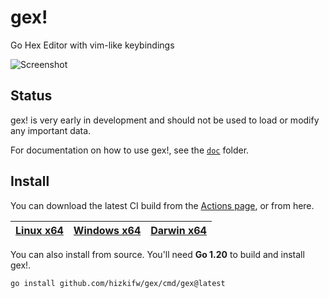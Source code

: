 # gex!

Go Hex Editor with vim-like keybindings

![Screenshot](https://github.com/hizkifw/gex/assets/7418049/ebdfa046-b436-4d87-a94d-2e978194b9e3)

## Status

gex! is very early in development and should not be used to load or modify any
important data.

For documentation on how to use gex!, see the [`doc`] folder.

[`doc`]: doc/help.md

## Install

You can download the latest CI build from the [Actions page], or from here.

| [Linux x64] | [Windows x64] | [Darwin x64] |
| ----------- | ------------- | ------------ |

[Actions page]: https://github.com/hizkifw/gex/actions
[Linux x64]:
  https://nightly.link/hizkifw/gex/workflows/ci.yaml/main/gex-linux-amd64.zip
[Windows x64]:
  https://nightly.link/hizkifw/gex/workflows/ci.yaml/main/gex-windows-amd64.zip
[Darwin x64]:
  https://nightly.link/hizkifw/gex/workflows/ci.yaml/main/gex-darwin-amd64.zip

You can also install from source. You'll need **Go 1.20** to build and install
gex!.

```sh
go install github.com/hizkifw/gex/cmd/gex@latest
```
